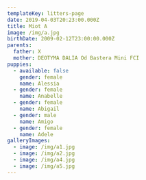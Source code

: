 ```yaml
---
templateKey: litters-page
date: 2019-04-03T20:23:00.000Z
title: Miot A
image: /img/a.jpg
birthDate: 2009-02-12T23:00:00.000Z
parents:
  father: X
  mother: DEOTYMA DALIA Od Bastera Mini FCI
puppies:
  - available: false
    gender: female
    name: Alessia
  - gender: female
    name: Anabelle
  - gender: female
    name: Abigail
  - gender: male
    name: Amigo
  - gender: female
    name: Adele
galleryImages:
  - image: /img/a1.jpg
  - image: /img/a2.jpg
  - image: /img/a4.jpg
  - image: /img/a5.jpg
---
```


